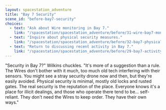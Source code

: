 ```yaml
---
layout: spacestation_adventure
title: "Bay 7 Security"
scene_id: "before-bay7-security"
choices:
  - text: "Ask about Wire monitoring in Bay 7."
    link: "/spacestation/spacestation_adventure/before/31-wire-bay7-monitoring/"
  - text: "Inquire about physical security measures."
    link: "/spacestation/spacestation_adventure/before/32-bay7-physical-security/"
  - text: "Return to discussing recent activity in Bay 7."
    link: "/spacestation/spacestation_adventure/before/29-bay7-activity/"
---
```


"Security in Bay 7?" Wilkins chuckles. "It's more of a suggestion than a rule. The Wires don't bother with it much, too much old tech interfering with their sensors. You might see a stray security drone now and then, but they're easily avoided. Physical security is minimal, mostly old locks and rusted gates. The real security is the reputation of the place. Everyone knows it's a place for illicit dealings, and those who operate there tend to be... self-reliant. They don't need the Wires to keep order. They have their own ways."
